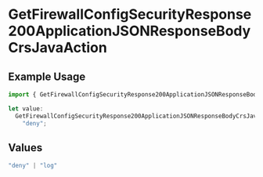 # GetFirewallConfigSecurityResponse200ApplicationJSONResponseBodyCrsJavaAction

## Example Usage

```typescript
import { GetFirewallConfigSecurityResponse200ApplicationJSONResponseBodyCrsJavaAction } from "@vercel/sdk/models/operations/getfirewallconfig.js";

let value:
  GetFirewallConfigSecurityResponse200ApplicationJSONResponseBodyCrsJavaAction =
    "deny";
```

## Values

```typescript
"deny" | "log"
```